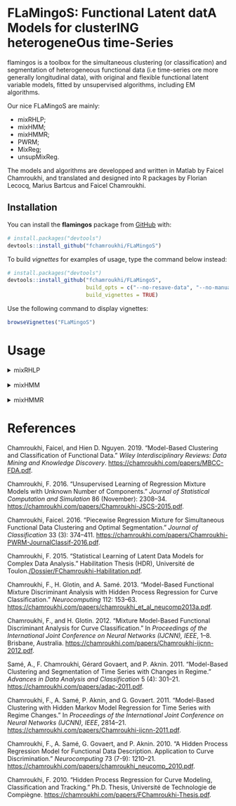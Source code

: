 
<!-- README.md is generated from README.Rmd. Please edit that file -->

# **FLaMingoS**: **F**unctional **L**atent dat**A** **M**odels for cluster**ING** heterogene**O**us time-**S**eries

<!-- badges: start -->

<!-- badges: end -->

flamingos is a toolbox for the simultaneous clustering (or
classification) and segmentation of heterogeneous functional data (i.e
time-series ore more generally longitudinal data), with original and
flexible functional latent variable models, fitted by unsupervised
algorithms, including EM algorithms.

Our nice FLaMingoS are mainly:

  - mixRHLP;
  - mixHMM;
  - mixHMMR;
  - PWRM;
  - MixReg;
  - unsupMixReg.

The models and algorithms are developped and written in Matlab by Faicel
Chamroukhi, and translated and designed into R packages by Florian
Lecocq, Marius Bartcus and Faicel Chamroukhi.

## Installation

You can install the **flamingos** package from
[GitHub](https://github.com/fchamroukhi/FLaMingoS) with:

``` r
# install.packages("devtools")
devtools::install_github("fchamroukhi/FLaMingoS")
```

To build *vignettes* for examples of usage, type the command below
instead:

``` r
# install.packages("devtools")
devtools::install_github("fchamroukhi/FLaMingoS", 
                         build_opts = c("--no-resave-data", "--no-manual"), 
                         build_vignettes = TRUE)
```

Use the following command to display vignettes:

``` r
browseVignettes("FLaMingoS")
```

# Usage

<details>

<summary>mixRHLP</summary>

``` r
library(flamingos)

data("toydataset")

G <- 3 # Number of clusters
K <- 3 # Number of regimes (polynomial regression components)
p <- 1 # Degree of the polynomials
q <- 1 # Order of the logistic regression (by default 1 for contiguous segmentation)
variance_type <- "heteroskedastic" # "heteroskedastic" or "homoskedastic" model

n_tries <- 1
max_iter <- 1000
threshold <- 1e-5
verbose <- TRUE
verbose_IRLS <- FALSE
init_kmeans <- TRUE

mixrhlp <- emMixRHLP(toydataset$x, t(as.matrix(toydataset[,2:ncol(toydataset)])), 
                     G, K, p, q, variance_type, init_kmeans, n_tries, max_iter, 
                     threshold, verbose, verbose_IRLS)
#> EM: Iteration : 1 || log-likelihood : -18129.8169520025
#> EM: Iteration : 2 || log-likelihood : -16642.732267463
#> EM: Iteration : 3 || log-likelihood : -16496.947898833
#> EM: Iteration : 4 || log-likelihood : -16391.6755568235
#> EM: Iteration : 5 || log-likelihood : -16308.151649539
#> EM: Iteration : 6 || log-likelihood : -16242.6749975019
#> EM: Iteration : 7 || log-likelihood : -16187.9951484578
#> EM: Iteration : 8 || log-likelihood : -16138.360050325
#> EM: Iteration : 9 || log-likelihood : -16092.9430959116
#> EM: Iteration : 10 || log-likelihood : -16053.588838999
#> EM: Iteration : 11 || log-likelihood : -16020.7365667916
#> EM: Iteration : 12 || log-likelihood : -15993.7513179937
#> EM: Iteration : 13 || log-likelihood : -15972.7088032469
#> EM: Iteration : 14 || log-likelihood : -15957.3889127412
#> EM: Iteration : 15 || log-likelihood : -15946.5663566082
#> EM: Iteration : 16 || log-likelihood : -15938.693534838
#> EM: Iteration : 17 || log-likelihood : -15932.584112949
#> EM: Iteration : 18 || log-likelihood : -15927.5299507605
#> EM: Iteration : 19 || log-likelihood : -15923.1499635319
#> EM: Iteration : 20 || log-likelihood : -15919.2392546398
#> EM: Iteration : 21 || log-likelihood : -15915.6795793534
#> EM: Iteration : 22 || log-likelihood : -15912.3944381959
#> EM: Iteration : 23 || log-likelihood : -15909.327585346
#> EM: Iteration : 24 || log-likelihood : -15906.4326405988
#> EM: Iteration : 25 || log-likelihood : -15903.6678636145
#> EM: Iteration : 26 || log-likelihood : -15900.9933370165
#> EM: Iteration : 27 || log-likelihood : -15898.3692402859
#> EM: Iteration : 28 || log-likelihood : -15895.7545341827
#> EM: Iteration : 29 || log-likelihood : -15893.1056775993
#> EM: Iteration : 30 || log-likelihood : -15890.3751610539
#> EM: Iteration : 31 || log-likelihood : -15887.5097378815
#> EM: Iteration : 32 || log-likelihood : -15884.4482946475
#> EM: Iteration : 33 || log-likelihood : -15881.1193453446
#> EM: Iteration : 34 || log-likelihood : -15877.4381561224
#> EM: Iteration : 35 || log-likelihood : -15873.3037170772
#> EM: Iteration : 36 || log-likelihood : -15868.595660791
#> EM: Iteration : 37 || log-likelihood : -15863.171868441
#> EM: Iteration : 38 || log-likelihood : -15856.8678694783
#> EM: Iteration : 39 || log-likelihood : -15849.5002500459
#> EM: Iteration : 40 || log-likelihood : -15840.8778843568
#> EM: Iteration : 41 || log-likelihood : -15830.8267303162
#> EM: Iteration : 42 || log-likelihood : -15819.2343887404
#> EM: Iteration : 43 || log-likelihood : -15806.11425583
#> EM: Iteration : 44 || log-likelihood : -15791.6651550126
#> EM: Iteration : 45 || log-likelihood : -15776.2575311116
#> EM: Iteration : 46 || log-likelihood : -15760.2525673176
#> EM: Iteration : 47 || log-likelihood : -15743.6600428386
#> EM: Iteration : 48 || log-likelihood : -15725.8494727209
#> EM: Iteration : 49 || log-likelihood : -15705.5392028324
#> EM: Iteration : 50 || log-likelihood : -15681.0330055801
#> EM: Iteration : 51 || log-likelihood : -15650.7058006772
#> EM: Iteration : 52 || log-likelihood : -15614.1891628978
#> EM: Iteration : 53 || log-likelihood : -15574.3209962234
#> EM: Iteration : 54 || log-likelihood : -15536.9561042095
#> EM: Iteration : 55 || log-likelihood : -15505.9888676546
#> EM: Iteration : 56 || log-likelihood : -15480.3479747868
#> EM: Iteration : 57 || log-likelihood : -15456.7432033066
#> EM: Iteration : 58 || log-likelihood : -15432.855894347
#> EM: Iteration : 59 || log-likelihood : -15408.4123139152
#> EM: Iteration : 60 || log-likelihood : -15384.7708355233
#> EM: Iteration : 61 || log-likelihood : -15363.3704926307
#> EM: Iteration : 62 || log-likelihood : -15344.3247788467
#> EM: Iteration : 63 || log-likelihood : -15326.444200793
#> EM: Iteration : 64 || log-likelihood : -15308.1502066517
#> EM: Iteration : 65 || log-likelihood : -15288.3650661699
#> EM: Iteration : 66 || log-likelihood : -15267.1380314858
#> EM: Iteration : 67 || log-likelihood : -15245.8151021308
#> EM: Iteration : 68 || log-likelihood : -15226.3007649639
#> EM: Iteration : 69 || log-likelihood : -15209.9671868432
#> EM: Iteration : 70 || log-likelihood : -15197.3697193674
#> EM: Iteration : 71 || log-likelihood : -15187.8845852548
#> EM: Iteration : 72 || log-likelihood : -15180.4065779427
#> EM: Iteration : 73 || log-likelihood : -15174.1897193241
#> EM: Iteration : 74 || log-likelihood : -15168.8680084075
#> EM: Iteration : 75 || log-likelihood : -15164.1615627415
#> EM: Iteration : 76 || log-likelihood : -15159.6679572457
#> EM: Iteration : 77 || log-likelihood : -15155.1488045656
#> EM: Iteration : 78 || log-likelihood : -15150.9231858137
#> EM: Iteration : 79 || log-likelihood : -15147.2212168192
#> EM: Iteration : 80 || log-likelihood : -15144.078942659
#> EM: Iteration : 81 || log-likelihood : -15141.3516305636
#> EM: Iteration : 82 || log-likelihood : -15138.8602529876
#> EM: Iteration : 83 || log-likelihood : -15136.5059345662
#> EM: Iteration : 84 || log-likelihood : -15134.2384537766
#> EM: Iteration : 85 || log-likelihood : -15132.0298589309
#> EM: Iteration : 86 || log-likelihood : -15129.8608706576
#> EM: Iteration : 87 || log-likelihood : -15127.7157936565
#> EM: Iteration : 88 || log-likelihood : -15125.5797196054
#> EM: Iteration : 89 || log-likelihood : -15123.4372146492
#> EM: Iteration : 90 || log-likelihood : -15121.2712280838
#> EM: Iteration : 91 || log-likelihood : -15119.0622569401
#> EM: Iteration : 92 || log-likelihood : -15116.7874031382
#> EM: Iteration : 93 || log-likelihood : -15114.4192658119
#> EM: Iteration : 94 || log-likelihood : -15111.9245293407
#> EM: Iteration : 95 || log-likelihood : -15109.262047444
#> EM: Iteration : 96 || log-likelihood : -15106.3802520661
#> EM: Iteration : 97 || log-likelihood : -15103.2137059945
#> EM: Iteration : 98 || log-likelihood : -15099.6787565231
#> EM: Iteration : 99 || log-likelihood : -15095.6664401258
#> EM: Iteration : 100 || log-likelihood : -15091.0341403017
#> EM: Iteration : 101 || log-likelihood : -15085.5952981967
#> EM: Iteration : 102 || log-likelihood : -15079.1100803411
#> EM: Iteration : 103 || log-likelihood : -15071.2863215881
#> EM: Iteration : 104 || log-likelihood : -15061.8155026615
#> EM: Iteration : 105 || log-likelihood : -15050.4931948422
#> EM: Iteration : 106 || log-likelihood : -15037.4728804542
#> EM: Iteration : 107 || log-likelihood : -15023.5663638262
#> EM: Iteration : 108 || log-likelihood : -15010.227713049
#> EM: Iteration : 109 || log-likelihood : -14998.9216243488
#> EM: Iteration : 110 || log-likelihood : -14990.3428946115
#> EM: Iteration : 111 || log-likelihood : -14984.2931646741
#> EM: Iteration : 112 || log-likelihood : -14980.0317050997
#> EM: Iteration : 113 || log-likelihood : -14976.7574542595
#> EM: Iteration : 114 || log-likelihood : -14973.9768267566
#> EM: Iteration : 115 || log-likelihood : -14971.5304235767
#> EM: Iteration : 116 || log-likelihood : -14969.3710026547
#> EM: Iteration : 117 || log-likelihood : -14967.3301314624
#> EM: Iteration : 118 || log-likelihood : -14965.1319732928
#> EM: Iteration : 119 || log-likelihood : -14962.818626259
#> EM: Iteration : 120 || log-likelihood : -14961.1657986148
#> EM: Iteration : 121 || log-likelihood : -14960.1001793804
#> EM: Iteration : 122 || log-likelihood : -14959.2029493404
#> EM: Iteration : 123 || log-likelihood : -14958.3643653619
#> EM: Iteration : 124 || log-likelihood : -14957.5579272948
#> EM: Iteration : 125 || log-likelihood : -14956.7769206505
#> EM: Iteration : 126 || log-likelihood : -14956.0220832192
#> EM: Iteration : 127 || log-likelihood : -14955.2990068376
#> EM: Iteration : 128 || log-likelihood : -14954.6080936987
#> EM: Iteration : 129 || log-likelihood : -14953.9546052572
#> EM: Iteration : 130 || log-likelihood : -14953.3424683065
#> EM: Iteration : 131 || log-likelihood : -14952.7742704947
#> EM: Iteration : 132 || log-likelihood : -14952.2512735504
#> EM: Iteration : 133 || log-likelihood : -14951.7732467988
#> EM: Iteration : 134 || log-likelihood : -14951.3384384815
#> EM: Iteration : 135 || log-likelihood : -14950.9439547413
#> EM: Iteration : 136 || log-likelihood : -14950.5860673359
#> EM: Iteration : 137 || log-likelihood : -14950.2605961901
#> EM: Iteration : 138 || log-likelihood : -14949.9632302133
#> EM: Iteration : 139 || log-likelihood : -14949.6897803656
#> EM: Iteration : 140 || log-likelihood : -14949.4363440458
#> EM: Iteration : 141 || log-likelihood : -14949.1993934329
#> EM: Iteration : 142 || log-likelihood : -14948.9758045711
#> EM: Iteration : 143 || log-likelihood : -14948.7628462595
#> EM: Iteration : 144 || log-likelihood : -14948.5581447387
#> EM: Iteration : 145 || log-likelihood : -14948.3596363733
#> EM: Iteration : 146 || log-likelihood : -14948.1655161518
#> EM: Iteration : 147 || log-likelihood : -14947.9741866833
#> EM: Iteration : 148 || log-likelihood : -14947.7842100466
#> EM: Iteration : 149 || log-likelihood : -14947.5942633197
#> EM: Iteration : 150 || log-likelihood : -14947.4030977377
#> EM: Iteration : 151 || log-likelihood : -14947.2095010109
#> EM: Iteration : 152 || log-likelihood : -14947.0122620331
#> EM: Iteration : 153 || log-likelihood : -14946.8101371804
#> EM: Iteration : 154 || log-likelihood : -14946.6018173877
#> EM: Iteration : 155 || log-likelihood : -14946.3858952193
#> EM: Iteration : 156 || log-likelihood : -14946.1608312027
#> EM: Iteration : 157 || log-likelihood : -14945.9249187549
#> EM: Iteration : 158 || log-likelihood : -14945.676247118
#> EM: Iteration : 159 || log-likelihood : -14945.4126618353
#> EM: Iteration : 160 || log-likelihood : -14945.1317224602
#> EM: Iteration : 161 || log-likelihood : -14944.8306573941
#> EM: Iteration : 162 || log-likelihood : -14944.5063160023
#> EM: Iteration : 163 || log-likelihood : -14944.1551184229
#> EM: Iteration : 164 || log-likelihood : -14943.7730037188
#> EM: Iteration : 165 || log-likelihood : -14943.355377134
#> EM: Iteration : 166 || log-likelihood : -14942.8970570836
#> EM: Iteration : 167 || log-likelihood : -14942.3922219831
#> EM: Iteration : 168 || log-likelihood : -14941.8343559995
#> EM: Iteration : 169 || log-likelihood : -14941.2161912546
#> EM: Iteration : 170 || log-likelihood : -14940.5296397031
#> EM: Iteration : 171 || log-likelihood : -14939.7657190993
#> EM: Iteration : 172 || log-likelihood : -14938.9144460343
#> EM: Iteration : 173 || log-likelihood : -14937.9647057519
#> EM: Iteration : 174 || log-likelihood : -14936.9040831122
#> EM: Iteration : 175 || log-likelihood : -14935.7186499891
#> EM: Iteration : 176 || log-likelihood : -14934.3927038884
#> EM: Iteration : 177 || log-likelihood : -14932.9084527435
#> EM: Iteration : 178 || log-likelihood : -14931.245639997
#> EM: Iteration : 179 || log-likelihood : -14929.3811026273
#> EM: Iteration : 180 || log-likelihood : -14927.2882537299
#> EM: Iteration : 181 || log-likelihood : -14924.9364821865
#> EM: Iteration : 182 || log-likelihood : -14922.2904675358
#> EM: Iteration : 183 || log-likelihood : -14919.3094231961
#> EM: Iteration : 184 || log-likelihood : -14915.9463144684
#> EM: Iteration : 185 || log-likelihood : -14912.1471647651
#> EM: Iteration : 186 || log-likelihood : -14907.8506901999
#> EM: Iteration : 187 || log-likelihood : -14902.9887290339
#> EM: Iteration : 188 || log-likelihood : -14897.4883102736
#> EM: Iteration : 189 || log-likelihood : -14891.27676833
#> EM: Iteration : 190 || log-likelihood : -14884.2919447409
#> EM: Iteration : 191 || log-likelihood : -14876.4995909623
#> EM: Iteration : 192 || log-likelihood : -14867.9179321727
#> EM: Iteration : 193 || log-likelihood : -14858.6442978196
#> EM: Iteration : 194 || log-likelihood : -14848.8804338117
#> EM: Iteration : 195 || log-likelihood : -14838.9872847758
#> EM: Iteration : 196 || log-likelihood : -14829.6292321768
#> EM: Iteration : 197 || log-likelihood : -14821.8717823403
#> EM: Iteration : 198 || log-likelihood : -14816.6461672058
#> EM: Iteration : 199 || log-likelihood : -14813.7497363742
#> EM: Iteration : 200 || log-likelihood : -14812.2267827519
#> EM: Iteration : 201 || log-likelihood : -14811.4198287137
#> EM: Iteration : 202 || log-likelihood : -14811.0049217051
#> EM: Iteration : 203 || log-likelihood : -14810.7960368513
#> EM: Iteration : 204 || log-likelihood : -14810.6883875777

mixrhlp$summary()
#> ------------------------
#> Fitted mixRHLP model
#> ------------------------
#> 
#> MixRHLP model with G = 3 clusters and K = 3 regimes:
#> 
#>  log-likelihood nu       AIC       BIC       ICL
#>       -14810.69 41 -14851.69 -14880.41 -14880.41
#> 
#> Clustering table (Number of curves in each clusters):
#> 
#>  1  2  3 
#> 10 10 10 
#> 
#> Mixing probabilities (cluster weights):
#>          1         2         3
#>  0.3333333 0.3333333 0.3333333
#> 
#> 
#> --------------------
#> Cluster 1 (G = 1):
#> 
#> Regression coefficients:
#> 
#>     Beta(K = 1) Beta(K = 2) Beta(K = 3)
#> 1    4.96556671   6.7326717   4.8807183
#> X^1  0.08880479   0.4984443   0.1350271
#> 
#> Variances:
#> 
#>  Sigma2(K = 1) Sigma2(K = 2) Sigma2(K = 3)
#>      0.9559969       1.03849     0.9506928
#> 
#> --------------------
#> Cluster 2 (G = 2):
#> 
#> Regression coefficients:
#> 
#>     Beta(K = 1) Beta(K = 2) Beta(K = 3)
#> 1     6.8902863   5.1134337  3.90153421
#> X^1   0.9265632  -0.3959402  0.08748466
#> 
#> Variances:
#> 
#>  Sigma2(K = 1) Sigma2(K = 2) Sigma2(K = 3)
#>       0.981915     0.9787717     0.9702211
#> 
#> --------------------
#> Cluster 3 (G = 3):
#> 
#> Regression coefficients:
#> 
#>     Beta(K = 1) Beta(K = 2) Beta(K = 3)
#> 1     6.3513369    4.214736   6.6536553
#> X^1  -0.2449377    0.839666   0.1024863
#> 
#> Variances:
#> 
#>  Sigma2(K = 1) Sigma2(K = 2) Sigma2(K = 3)
#>      0.9498285     0.9270384      1.001413

mixrhlp$plot()
```

<img src="man/figures/README-unnamed-chunk-5-1.png" style="display: block; margin: auto;" /><img src="man/figures/README-unnamed-chunk-5-2.png" style="display: block; margin: auto;" /><img src="man/figures/README-unnamed-chunk-5-3.png" style="display: block; margin: auto;" /><img src="man/figures/README-unnamed-chunk-5-4.png" style="display: block; margin: auto;" /><img src="man/figures/README-unnamed-chunk-5-5.png" style="display: block; margin: auto;" />

</details>

<br />

<details>

<summary>mixHMM</summary>

``` r
library(flamingos)

data("toydataset")

K <- 3 # Number of clusters
R <- 3 # Number of regimes (HMM states)
variance_type <- "heteroskedastic" # "heteroskedastic" or "homoskedastic" model

ordered_states <- TRUE
n_tries <- 1
max_iter <- 1000
init_kmeans <- TRUE
threshold <- 1e-6
verbose <- TRUE

mixhmm <- emMixHMM(t(toydataset[,2:ncol(toydataset)]), K, R, variance_type, ordered_states, init_kmeans, n_tries, max_iter, threshold, verbose)
#> EM: Iteration : 1 || log-likelihood : -19054.7157954833
#> EM: Iteration : 2 || log-likelihood : -15386.7973253636
#> EM: Iteration : 3 || log-likelihood : -15141.8435629464
#> EM: Iteration : 4 || log-likelihood : -15058.7251666378
#> EM: Iteration : 5 || log-likelihood : -15055.5058566489
#> EM: Iteration : 6 || log-likelihood : -15055.4877310423
#> EM: Iteration : 7 || log-likelihood : -15055.4876146553

mixhmm$summary()
#> -----------------------
#> Fitted mixHMM model
#> -----------------------
#> 
#> MixHMM model with K = 3 clusters and R = 3 regimes:
#> 
#>  log-likelihood nu       AIC       BIC
#>       -15055.49 44 -15099.49 -15130.31
#> 
#> Clustering table (Number of curves in each clusters):
#> 
#>  1  2  3 
#> 10 10 10 
#> 
#> Mixing probabilities (cluster weights):
#>          1         2         3
#>  0.3333333 0.3333333 0.3333333
#> 
#> 
#> -------------------
#> Cluster 1 (K = 1):
#> 
#> Means:
#> 
#>    R = 1    R = 2    R = 3
#>  7.00202 4.964273 3.979626
#> 
#> Variances:
#> 
#>      R = 1     R = 2     R = 3
#>  0.9858726 0.9884542 0.9651437
#> 
#> -------------------
#> Cluster 2 (K = 2):
#> 
#> Means:
#> 
#>     R = 1    R = 2    R = 3
#>  6.319189 4.583954 6.722627
#> 
#> Variances:
#> 
#>      R = 1     R = 2   R = 3
#>  0.9571803 0.9504731 1.01553
#> 
#> -------------------
#> Cluster 3 (K = 3):
#> 
#> Means:
#> 
#>     R = 1    R = 2    R = 3
#>  4.987066 6.963998 4.987279
#> 
#> Variances:
#> 
#>      R = 1    R = 2    R = 3
#>  0.9578459 1.045573 0.952294

mixhmm$plot()
```

<img src="man/figures/README-unnamed-chunk-6-1.png" style="display: block; margin: auto;" /><img src="man/figures/README-unnamed-chunk-6-2.png" style="display: block; margin: auto;" /><img src="man/figures/README-unnamed-chunk-6-3.png" style="display: block; margin: auto;" /><img src="man/figures/README-unnamed-chunk-6-4.png" style="display: block; margin: auto;" /><img src="man/figures/README-unnamed-chunk-6-5.png" style="display: block; margin: auto;" /><img src="man/figures/README-unnamed-chunk-6-6.png" style="display: block; margin: auto;" />

</details>

<br />

<details>

<summary>mixHMMR</summary>

``` r
library(flamingos)

data("toydataset")

K <- 3 # Number of clusters
R <- 3 # Number of regimes/states
p <- 2 # Degree of the polynomial regression
variance_type <- "heteroskedastic" # "heteroskedastic" or "homoskedastic" model

ordered_states <- TRUE
n_tries <- 1
max_iter <- 1000
init_kmeans <- TRUE
threshold <- 1e-6
verbose <- TRUE

mixhmmr <- emMixHMMR(toydataset$x, t(toydataset[,2:ncol(toydataset)]), K, R, p,
                     variance_type, ordered_states, init_kmeans, n_tries, max_iter,
                     threshold, verbose)
#> EM: Iteration : 1 || log-likelihood : -18777.2031829953
#> EM: Iteration : 2 || log-likelihood : -15126.4977686182
#> EM: Iteration : 3 || log-likelihood : -15108.0257218485
#> EM: Iteration : 4 || log-likelihood : -15099.3886708306
#> EM: Iteration : 5 || log-likelihood : -15096.2232155737
#> EM: Iteration : 6 || log-likelihood : -15094.6653710273
#> EM: Iteration : 7 || log-likelihood : -15093.146042446
#> EM: Iteration : 8 || log-likelihood : -15092.5333943885
#> EM: Iteration : 9 || log-likelihood : -15092.3574425426
#> EM: Iteration : 10 || log-likelihood : -15092.2739302088
#> EM: Iteration : 11 || log-likelihood : -15092.2246217209
#> EM: Iteration : 12 || log-likelihood : -15092.1936060862
#> EM: Iteration : 13 || log-likelihood : -15092.1737135961
#> EM: Iteration : 14 || log-likelihood : -15092.1608712011

mixhmmr$summary()
#> ------------------------
#> Fitted mixHMMR model
#> ------------------------
#> 
#> MixHMMR model with K = 3 clusters and R = 3 regimes:
#> 
#>  log-likelihood nu       AIC      BIC      ICL
#>       -15092.16 62 -15154.16 -15197.6 -15197.6
#> 
#> Clustering table (Number of curves in each clusters):
#> 
#>  1  2  3 
#> 10 10 10 
#> 
#> Mixing probabilities (cluster weights):
#>          1         2         3
#>  0.3333333 0.3333333 0.3333333
#> 
#> 
#> --------------------
#> Cluster 1 (K = 1):
#> 
#> Regression coefficients:
#> 
#>     Beta(R = 1) Beta(R = 2) Beta(R = 3)
#> 1      5.139985     2.17167    4.380359
#> X^1   -3.125108    21.90556    1.459464
#> X^2    9.744229   -24.65557   -0.852382
#> 
#> Variances:
#> 
#>  Sigma2(R = 1) Sigma2(R = 2) Sigma2(R = 3)
#>      0.9509166      1.052753     0.9495063
#> 
#> --------------------
#> Cluster 2 (K = 2):
#> 
#> Regression coefficients:
#> 
#>     Beta(R = 1) Beta(R = 2) Beta(R = 3)
#> 1     6.8643627    64.43719    6.218654
#> X^1   1.2876344  -462.55911   -3.949075
#> X^2  -0.1413059   893.93553    1.560385
#> 
#> Variances:
#> 
#>  Sigma2(R = 1) Sigma2(R = 2) Sigma2(R = 3)
#>      0.9770486     0.8116849      1.029812
#> 
#> --------------------
#> Cluster 3 (K = 3):
#> 
#> Regression coefficients:
#> 
#>     Beta(R = 1) Beta(R = 2) Beta(R = 3)
#> 1      6.002044    13.62910    4.934443
#> X^1    9.248449   -41.99225    4.615747
#> X^2  -41.739255    47.63765   -2.884340
#> 
#> Variances:
#> 
#>  Sigma2(R = 1) Sigma2(R = 2) Sigma2(R = 3)
#>      0.9961152      1.008064      1.006024

mixhmmr$plot()
```

<img src="man/figures/README-unnamed-chunk-7-1.png" style="display: block; margin: auto;" /><img src="man/figures/README-unnamed-chunk-7-2.png" style="display: block; margin: auto;" /><img src="man/figures/README-unnamed-chunk-7-3.png" style="display: block; margin: auto;" /><img src="man/figures/README-unnamed-chunk-7-4.png" style="display: block; margin: auto;" /><img src="man/figures/README-unnamed-chunk-7-5.png" style="display: block; margin: auto;" /><img src="man/figures/README-unnamed-chunk-7-6.png" style="display: block; margin: auto;" />

</details>

# References

<div id="refs" class="references">

<div id="ref-Chamroukhi-FDA-2018">

Chamroukhi, Faicel, and Hien D. Nguyen. 2019. “Model-Based Clustering
and Classification of Functional Data.” *Wiley Interdisciplinary
Reviews: Data Mining and Knowledge Discovery*.
<https://chamroukhi.com/papers/MBCC-FDA.pdf>.

</div>

<div id="ref-Chamroukhi-RobustEMMixReg2015">

Chamroukhi, F. 2016. “Unsupervised Learning of Regression Mixture Models
with Unknown Number of Components.” *Journal of Statistical Computation
and Simulation* 86 (November): 2308–34.
<https://chamroukhi.com/papers/Chamroukhi-JSCS-2015.pdf>.

</div>

<div id="ref-Chamroukhi-PWRM-2016">

Chamroukhi, Faicel. 2016. “Piecewise Regression Mixture for Simultaneous
Functional Data Clustering and Optimal Segmentation.” *Journal of
Classification* 33 (3): 374–411.
<https://chamroukhi.com/papers/Chamroukhi-PWRM-JournalClassif-2016.pdf>.

</div>

<div id="ref-Chamroukhi-HDR-2015">

Chamroukhi, F. 2015. “Statistical Learning of Latent Data Models for
Complex Data Analysis.” Habilitation Thesis (HDR), Université de
Toulon.[/Dossier/FChamroukhi-Habilitation.pdf](./Dossier/FChamroukhi-Habilitation.pdf).

</div>

<div id="ref-Chamroukhi-FMDA-neucomp2013">

Chamroukhi, F., H. Glotin, and A. Samé. 2013. “Model-Based Functional
Mixture Discriminant Analysis with Hidden Process Regression for Curve
Classification.” *Neurocomputing* 112: 153–63.
<https://chamroukhi.com/papers/chamroukhi_et_al_neucomp2013a.pdf>.

</div>

<div id="ref-Chamroukhi-IJCNN-2012">

Chamroukhi, F., and H. Glotin. 2012. “Mixture Model-Based Functional
Discriminant Analysis for Curve Classification.” In *Proceedings of the
International Joint Conference on Neural Networks (IJCNN), IEEE*, 1–8.
Brisbane, Australia.
<https://chamroukhi.com/papers/Chamroukhi-ijcnn-2012.pdf>.

</div>

<div id="ref-Chamroukhi-MixRHLP-2011">

Samé, A., F. Chamroukhi, Gérard Govaert, and P. Aknin. 2011.
“Model-Based Clustering and Segmentation of Time Series with Changes
in Regime.” *Advances in Data Analysis and Classification* 5 (4):
301–21. <https://chamroukhi.com/papers/adac-2011.pdf>.

</div>

<div id="ref-Chamroukhi-IJCNN-2011">

Chamroukhi, F., A. Samé, P. Aknin, and G. Govaert. 2011. “Model-Based
Clustering with Hidden Markov Model Regression for Time Series with
Regime Changes.” In *Proceedings of the International Joint Conference
on Neural Networks (IJCNN), IEEE*, 2814–21.
<https://chamroukhi.com/papers/Chamroukhi-ijcnn-2011.pdf>.

</div>

<div id="ref-chamroukhi_et_al_neurocomp2010">

Chamroukhi, F., A. Samé, G. Govaert, and P. Aknin. 2010. “A Hidden
Process Regression Model for Functional Data Description. Application to
Curve Discrimination.” *Neurocomputing* 73 (7-9): 1210–21.
<https://chamroukhi.com/papers/chamroukhi_neucomp_2010.pdf>.

</div>

<div id="ref-Chamroukhi_PhD_2010">

Chamroukhi, F. 2010. “Hidden Process Regression for Curve Modeling,
Classification and Tracking.” Ph.D. Thesis, Université de Technologie de
Compiègne. <https://chamroukhi.com/papers/FChamroukhi-Thesis.pdf>.

</div>

</div>
